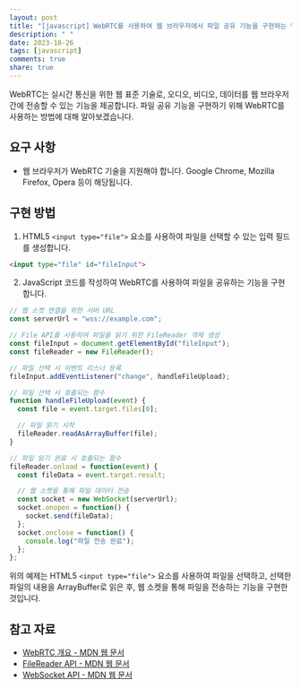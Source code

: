 ```yaml
---
layout: post
title: "[javascript] WebRTC를 사용하여 웹 브라우저에서 파일 공유 기능을 구현하는 방법에 대해 알려주세요."
description: " "
date: 2023-10-26
tags: [javascript]
comments: true
share: true
---
```


WebRTC는 실시간 통신을 위한 웹 표준 기술로, 오디오, 비디오, 데이터를 웹 브라우저 간에 전송할 수 있는 기능을 제공합니다. 파일 공유 기능을 구현하기 위해 WebRTC를 사용하는 방법에 대해 알아보겠습니다.

## 요구 사항
- 웹 브라우저가 WebRTC 기술을 지원해야 합니다. Google Chrome, Mozilla Firefox, Opera 등이 해당됩니다.

## 구현 방법
1. HTML5 `<input type="file">` 요소를 사용하여 파일을 선택할 수 있는 입력 필드를 생성합니다.
```html
<input type="file" id="fileInput">
```
2. JavaScript 코드를 작성하여 WebRTC를 사용하여 파일을 공유하는 기능을 구현합니다.
```javascript
// 웹 소켓 연결을 위한 서버 URL
const serverUrl = "wss://example.com";

// File API를 사용하여 파일을 읽기 위한 FileReader 객체 생성
const fileInput = document.getElementById("fileInput");
const fileReader = new FileReader();

// 파일 선택 시 이벤트 리스너 등록
fileInput.addEventListener("change", handleFileUpload);

// 파일 선택 시 호출되는 함수
function handleFileUpload(event) {
  const file = event.target.files[0];

  // 파일 읽기 시작
  fileReader.readAsArrayBuffer(file);
}

// 파일 읽기 완료 시 호출되는 함수
fileReader.onload = function(event) {
  const fileData = event.target.result;

  // 웹 소켓을 통해 파일 데이터 전송
  const socket = new WebSocket(serverUrl);
  socket.onopen = function() {
    socket.send(fileData);
  };
  socket.onclose = function() {
    console.log("파일 전송 완료");
  };
};
```

위의 예제는 HTML5 `<input type="file">` 요소를 사용하여 파일을 선택하고, 선택한 파일의 내용을 ArrayBuffer로 읽은 후, 웹 소켓을 통해 파일을 전송하는 기능을 구현한 것입니다.

## 참고 자료
- [WebRTC 개요 - MDN 웹 문서](https://developer.mozilla.org/ko/docs/Web/API/WebRTC_API)
- [FileReader API - MDN 웹 문서](https://developer.mozilla.org/ko/docs/Web/API/FileReader)
- [WebSocket API - MDN 웹 문서](https://developer.mozilla.org/ko/docs/Web/API/WebSocket)